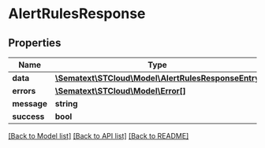 # AlertRulesResponse

## Properties
| Name        | Type                                                                              | Description | Notes      |
| ----------- | --------------------------------------------------------------------------------- | ----------- | ---------- |
| **data**    | [**\Sematext\STCloud\Model\AlertRulesResponseEntry**](AlertRulesResponseEntry.md) |             | [optional] |
| **errors**  | [**\Sematext\STCloud\Model\Error[]**](Error.md)                                   |             | [optional] |
| **message** | **string**                                                                        |             | [optional] |
| **success** | **bool**                                                                          |             | [optional] |

[[Back to Model list]](../../README.md#documentation-for-models) [[Back to API list]](../../README.md#documentation-for-api-endpoints) [[Back to README]](../../README.md)
